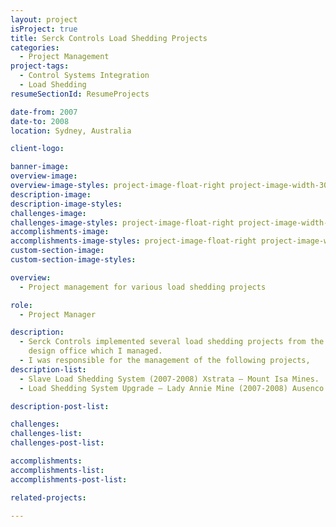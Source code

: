 ```yaml
---
layout: project
isProject: true
title: Serck Controls Load Shedding Projects
categories:
  - Project Management
project-tags:
  - Control Systems Integration
  - Load Shedding
resumeSectionId: ResumeProjects

date-from: 2007
date-to: 2008
location: Sydney, Australia

client-logo:

banner-image:
overview-image:
overview-image-styles: project-image-float-right project-image-width-30
description-image:
description-image-styles:
challenges-image:
challenges-image-styles: project-image-float-right project-image-width-40
accomplishments-image:
accomplishments-image-styles: project-image-float-right project-image-width-40
custom-section-image:
custom-section-image-styles:

overview:
  - Project management for various load shedding projects

role:
  - Project Manager

description:
  - Serck Controls implemented several load shedding projects from the Sydney
    design office which I managed.
  - I was responsible for the management of the following projects,
description-list:
  - Slave Load Shedding System (2007-2008) Xstrata – Mount Isa Mines.
  - Load Shedding System Upgrade – Lady Annie Mine (2007-2008) Ausenco Limited for CopperCo.

description-post-list:

challenges:
challenges-list:    
challenges-post-list:    

accomplishments:
accomplishments-list:    
accomplishments-post-list:    

related-projects:

---
```

